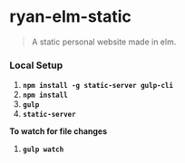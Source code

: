 # ryan-elm-static
> A static personal website made in elm.

### Local Setup

1. __`npm install -g static-server gulp-cli`__
1. __`npm install`__
1. __`gulp`__
1. __`static-server`__

__To watch for file changes__

1. __`gulp watch`__
